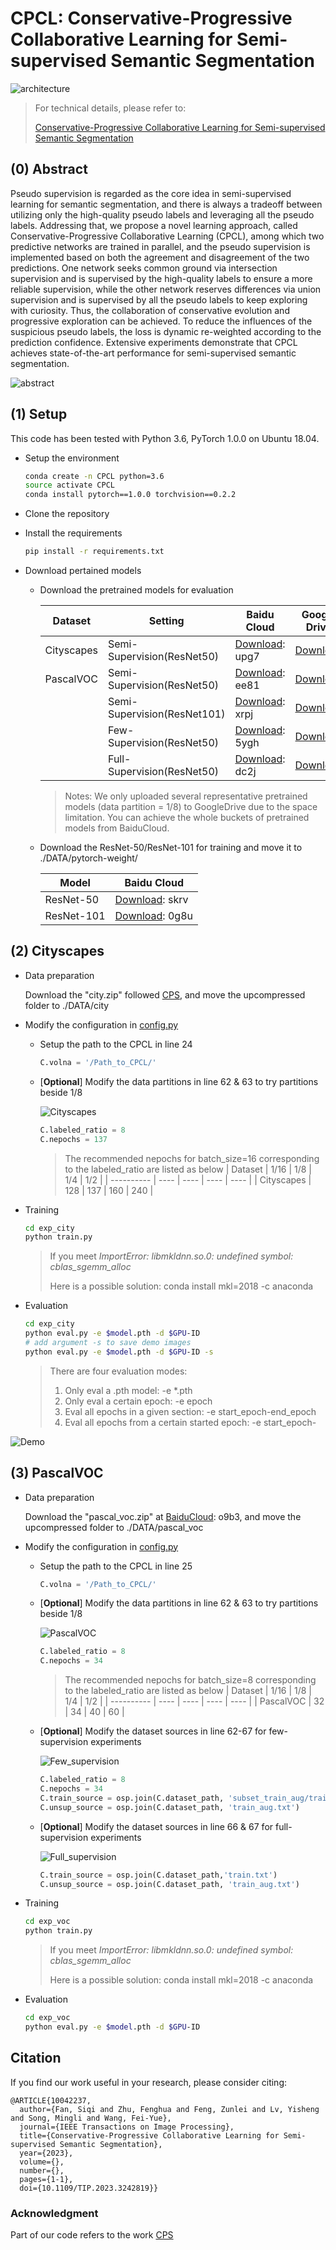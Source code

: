 # CPCL: Conservative-Progressive Collaborative Learning for Semi-supervised Semantic Segmentation

![architecture](./img/architecture.jpg)

> For technical details, please refer to:
>
> [Conservative-Progressive Collaborative Learning for Semi-supervised Semantic Segmentation](https://ieeexplore.ieee.org/document/10042237)

## (0) Abstract

Pseudo supervision is regarded as the core idea in semi-supervised learning for semantic segmentation, and there is always a tradeoff between utilizing only the high-quality pseudo labels and leveraging all the pseudo labels. Addressing that, we propose a novel learning approach, called Conservative-Progressive Collaborative Learning (CPCL), among which two predictive networks are trained in parallel, and the pseudo supervision is implemented based on both the agreement and disagreement of the two predictions. One network seeks common ground via intersection supervision and is supervised by the high-quality labels to ensure a more reliable supervision, while the other network reserves differences via union supervision and is supervised by all the pseudo labels to keep exploring with curiosity. Thus, the collaboration of conservative evolution and progressive exploration can be achieved. To reduce the influences of the suspicious pseudo labels, the loss is dynamic re-weighted according to the prediction confidence. Extensive experiments demonstrate that CPCL achieves state-of-the-art performance for semi-supervised semantic segmentation.


![abstract](./img/abstract.png)

## (1) Setup

This code has been tested with Python 3.6, PyTorch 1.0.0 on Ubuntu 18.04.

* Setup the environment
  ```bash
  conda create -n CPCL python=3.6
  source activate CPCL
  conda install pytorch==1.0.0 torchvision==0.2.2
  ```

* Clone the repository

* Install the requirements
  ```bash
  pip install -r requirements.txt
  ```
  
* Download pertained models
  * Download the pretrained models for evaluation

      | Dataset                  | Setting                     | Baidu Cloud                                                      |  Google Drive                   |
      |--------------------------|-----------------------------|------------------------------------------------------------------|---------------------------------|
      | Cityscapes               | Semi-Supervision(ResNet50)  |[Download](https://pan.baidu.com/s/1C1zk3PKGGBUhHLvxYQjp4g): upg7 | [Download](https://drive.google.com/file/d/1Cpm_sd_Eg4Y6EFs6R8ULbbWtj629JcD7/view?usp=sharing)
      | PascalVOC                | Semi-Supervision(ResNet50)  |[Download](https://pan.baidu.com/s/1StgPaJpHVgwmP1iGvzkCFg): ee81 | [Download](https://drive.google.com/file/d/13Rso-lCzku0Hcqf7swHR8nijYVSHe13y/view?usp=sharing)
      |                          | Semi-Supervision(ResNet101) |[Download](https://pan.baidu.com/s/1oXhsJRdk2XzzT2QKvk-gpw): xrpj | [Download](https://drive.google.com/file/d/1xms4nLRkF_OQqLdFIjBs6uhaPdWN2nJ1/view?usp=sharing)
      |                          | Few-Supervision(ResNet50)   |[Download](https://pan.baidu.com/s/1kpdvFp0Az12zKG_ZFBwt-Q): 5ygh | [Download](https://drive.google.com/file/d/1Vjfmd7GNZFpY8iuLRKHpXMRnJUPrcR5E/view?usp=sharing)
      |                          | Full-Supervision(ResNet50)  |[Download](https://pan.baidu.com/s/1oYzE9RSqgwuKno1vrFtA6g): dc2j | [Download](https://drive.google.com/file/d/1xulOqS66sP1xpevxxtxxwRFVA9ia1aQ7/view?usp=sharing)
    
    > Notes: We only uploaded several representative pretrained models (data partition = 1/8) to GoogleDrive due to the space limitation. You can achieve the whole buckets of pretrained models from BaiduCloud.

  * Download the ResNet-50/ResNet-101 for training and move it to ./DATA/pytorch-weight/

      | Model                    | Baidu Cloud  |
      |--------------------------|--------------|
      | ResNet-50                | [Download](https://pan.baidu.com/s/1agsf6BSvmVVGTvk23JXxaw): skrv |
      | ResNet-101               | [Download](https://pan.baidu.com/s/1PLg22P_Nv9GwR-KEzGdvTA): 0g8u |

## (2) Cityscapes

* Data preparation
  
  Download the "city.zip" followed [CPS](https://pkueducn-my.sharepoint.com/personal/pkucxk_pku_edu_cn/_layouts/15/onedrive.aspx?id=%2Fpersonal%2Fpkucxk%5Fpku%5Fedu%5Fcn%2FDocuments%2FDATA&ga=1), and move the upcompressed folder to ./DATA/city

* Modify the configuration in [config.py](./exp_city/config.py)
  * Setup the path to the CPCL in line 24
    ```python
    C.volna = '/Path_to_CPCL/'
    ```
  * [**Optional**] Modify the data partitions in line 62 & 63 to try partitions beside 1/8

    ![Cityscapes](./img/cityscapes.png)

    ```python
    C.labeled_ratio = 8
    C.nepochs = 137
    ```
    > The recommended nepochs for batch_size=16 corresponding to the labeled_ratio are listed as below
    > | Dataset    | 1/16 | 1/8  | 1/4  | 1/2  |
    > | ---------- | ---- | ---- | ---- | ---- |
    > | Cityscapes | 128  | 137  | 160  | 240  |
  
* Training
  ```bash
  cd exp_city
  python train.py
  ```
  > If you meet *ImportError: libmkldnn.so.0: undefined symbol: cblas_sgemm_alloc*
  >
  > Here is a possible solution: conda install mkl=2018 -c anaconda

* Evaluation
  ```bash
  cd exp_city
  python eval.py -e $model.pth -d $GPU-ID
  # add argument -s to save demo images
  python eval.py -e $model.pth -d $GPU-ID -s
  ```
  > There are four evaluation modes:
  > 1. Only eval a .pth model: -e *.pth
  > 2. Only eval a certain epoch: -e epoch
  > 3. Eval all epochs in a given section: -e start_epoch-end_epoch
  > 4. Eval all epochs from a certain started epoch: -e start_epoch-

![Demo](./img/demo.png)

## (3) PascalVOC

* Data preparation
  
  Download the "pascal_voc.zip" at [BaiduCloud](https://pan.baidu.com/s/1x86kqXAFU9q3-lYPFN_7dw): o9b3, and move the upcompressed folder to ./DATA/pascal_voc

* Modify the configuration in [config.py](./exp_voc/config.py)
  * Setup the path to the CPCL in line 25
    ```python
    C.volna = '/Path_to_CPCL/'
    ```
  * [**Optional**] Modify the data partitions in line 62 & 63 to try partitions beside 1/8

    ![PascalVOC](./img/pascalvoc.png)

    ```python
    C.labeled_ratio = 8
    C.nepochs = 34
    ```
    > The recommended nepochs for batch_size=8 corresponding to the labeled_ratio are listed as below
    > | Dataset    | 1/16 | 1/8  | 1/4  | 1/2  |
    > | ---------- | ---- | ---- | ---- | ---- |
    > | PascalVOC  | 32   | 34   | 40   | 60   |
  *  [**Optional**] Modify the dataset sources in line 62-67 for few-supervision experiments 

       ![Few_supervision](./img/few_supervision.png)

       ```python
       C.labeled_ratio = 8
       C.nepochs = 34
       C.train_source = osp.join(C.dataset_path, 'subset_train_aug/train_pseudoseg_labeled_1-{}.txt'.format(C.labeled_ratio))
       C.unsup_source = osp.join(C.dataset_path, 'train_aug.txt')
       ```
  *  [**Optional**] Modify the dataset sources in line 66 & 67 for full-supervision experiments 

       ![Full_supervision](./img/full_supervision.png)

       ```python
       C.train_source = osp.join(C.dataset_path,'train.txt')
       C.unsup_source = osp.join(C.dataset_path, 'train_aug.txt')
       ```
  
* Training
  ```bash
  cd exp_voc
  python train.py
  ```
  > If you meet *ImportError: libmkldnn.so.0: undefined symbol: cblas_sgemm_alloc*
  >
  > Here is a possible solution: conda install mkl=2018 -c anaconda

* Evaluation
  ```bash
  cd exp_voc
  python eval.py -e $model.pth -d $GPU-ID
  ```

## Citation

If you find our work useful in your research, please consider citing:

```
@ARTICLE{10042237,
  author={Fan, Siqi and Zhu, Fenghua and Feng, Zunlei and Lv, Yisheng and Song, Mingli and Wang, Fei-Yue},
  journal={IEEE Transactions on Image Processing}, 
  title={Conservative-Progressive Collaborative Learning for Semi-supervised Semantic Segmentation}, 
  year={2023},
  volume={},
  number={},
  pages={1-1},
  doi={10.1109/TIP.2023.3242819}}
```

### Acknowledgment

Part of our code refers to the work [CPS](https://github.com/charlesCXK/TorchSemiSeg)


